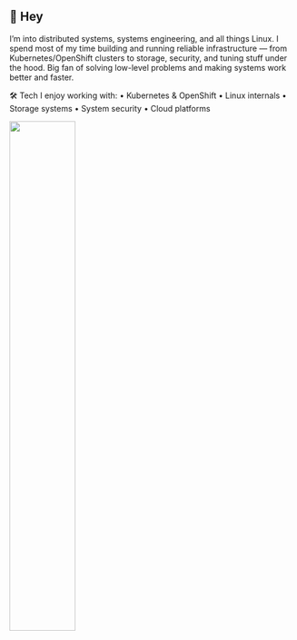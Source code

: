 ## 👋 Hey
I’m into distributed systems, systems engineering, and all things Linux.
I spend most of my time building and running reliable infrastructure — from Kubernetes/OpenShift clusters to storage, security, and tuning stuff under the hood. Big fan of solving low-level problems and making systems work better and faster.

🛠️ Tech I enjoy working with:
• Kubernetes & OpenShift
• Linux internals
• Storage systems
• System security
• Cloud platforms

<img align="left" width=48% src="https://github-readme-stats.vercel.app/api?username=prashant-sb&show_icons=true&theme=merko" />

